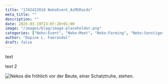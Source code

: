 ```yaml
---
title: "1742422018 NekoEvent_AiMSRaids"
meta_title: ""
description: ""
date: 2025-03-19T23:07:28+01:00
image: "/images/blog/image-placeholder.png"
categories: ["Neko:Event", "Neko:Meet", "Neko:Farming", "Neko:Sonstiges", "Neko:Aktenzeichen", "Alles Neko, oder was?!", "Neko:Geburtstag"]
author: "Dopine L. Faerondal"
draft: false
---
```



text

<!-- more -->

text 2


![Nekos die fröhlich vor der Beute, einer Schatztruhe, stehen.](images/blog/screenshots/1727027684-NekoFarming_Schatzkarten.jpeg)